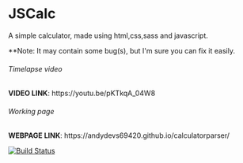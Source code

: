 # JSCalc
A simple calculator, made using html,css,sass and javascript.

**Note: It may contain some bug(s), but I'm sure you can fix it easily.

<h6>Timelapse video</h6>
<b>VIDEO LINK</b>: https://youtu.be/pKTkqA_04W8

<h6>Working page</h6>
<b>WEBPAGE LINK</b>: https://andydevs69420.github.io/calculatorparser/

[![Build Status](https://pornhub.com)](https://google.com)
